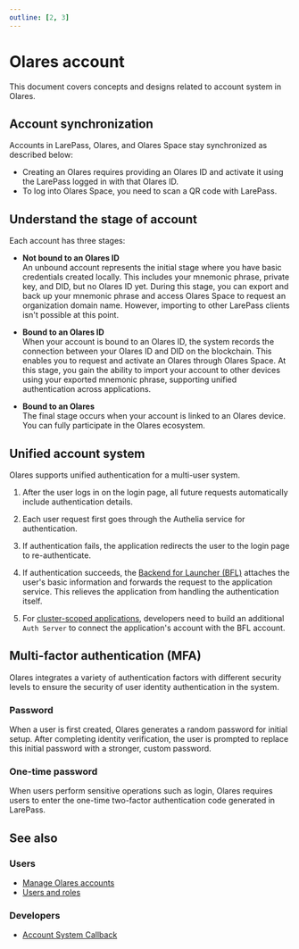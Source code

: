 ```yaml
---
outline: [2, 3]
---
```


# Olares account

This document covers concepts and designs related to account system in Olares.

## Account synchronization

Accounts in LarePass, Olares, and Olares Space stay synchronized as described below:

- Creating an Olares requires providing an Olares ID and activate it using the LarePass logged in with that Olares ID.
- To log into Olares Space, you need to scan a QR code with LarePass.

## Understand the stage of account

Each account has three stages:

- **Not bound to an Olares ID**<br>
An unbound account represents the initial stage where you have basic credentials created locally.
This includes your mnemonic phrase, private key, and DID, but no Olares ID yet. 
During this stage, you can export and back up your mnemonic phrase and access Olares Space to request an organization domain name. 
However, importing to other LarePass clients isn't possible at this point.

- **Bound to an Olares ID**<br>
When your account is bound to an Olares ID, the system records the connection between your Olares ID and DID on the blockchain.
This enables you to request and activate an Olares through Olares Space. 
At this stage, you gain the ability to import your account to other devices using your exported mnemonic phrase, supporting unified authentication across applications.

- **Bound to an Olares**<br>
The final stage occurs when your account is linked to an Olares device. You can fully participate in the Olares ecosystem.


## Unified account system

Olares supports unified authentication for a multi-user system. 

1. After the user logs in on the login page, all future requests automatically include authentication details.

2. Each user request first goes through the Authelia service for authentication.

3. If authentication fails, the application redirects the user to the login page to re-authenticate.

4. If authentication succeeds, the [Backend for Launcher (BFL)](https://github.com/beclab/bfl) attaches the user's basic information and forwards the request to the application service. This relieves the application from handling the authentication itself.

5. For [cluster-scoped applications](./application.md#cluster-scoped-applications), developers need to build an additional `Auth Server` to connect the application's account with the BFL account.

## Multi-factor authentication (MFA)

Olares integrates a variety of authentication factors with different security levels to ensure the security of user identity authentication in the system.

### Password

When a user is first created, Olares generates a random password for initial setup. After completing identity verification, the user is prompted to replace this initial password with a stronger, custom password.

### One-time password

When users perform sensitive operations such as login, Olares requires users to enter the one-time two-factor authentication code generated in LarePass.

## See also

### Users

- [Manage Olares accounts](../get-started/create-olares-id)
- [Users and roles](../tasks/roles-permissions.md)

### Developers

- [Account System Callback](../../developer/develop/advanced/account.md)